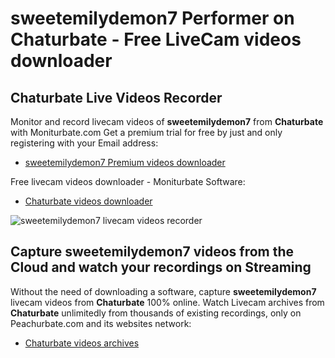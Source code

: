 # sweetemilydemon7 Performer on Chaturbate - Free LiveCam videos downloader

## Chaturbate Live Videos Recorder

Monitor and record livecam videos of **sweetemilydemon7** from **Chaturbate** with Moniturbate.com
Get a premium trial for free by just and only registering with your Email address:
* [sweetemilydemon7 Premium videos downloader](https://moniturbate.com/request-demo-licence-key.html)

Free livecam videos downloader - Moniturbate Software:
* [Chaturbate videos downloader](https://moniturbate.com/moniturbate-download-software.html)

![sweetemilydemon7 livecam videos recorder](https://peachurnet.com/templates/moniturbate-software.png)


## Capture sweetemilydemon7 videos from the Cloud and watch your recordings on Streaming

Without the need of downloading a software, capture **sweetemilydemon7** livecam videos from **Chaturbate** 100% online.
Watch Livecam archives from **Chaturbate** unlimitedly from thousands of existing recordings, only on Peachurbate.com and its websites network:
* [Chaturbate videos archives](https://peachurnet.com/)